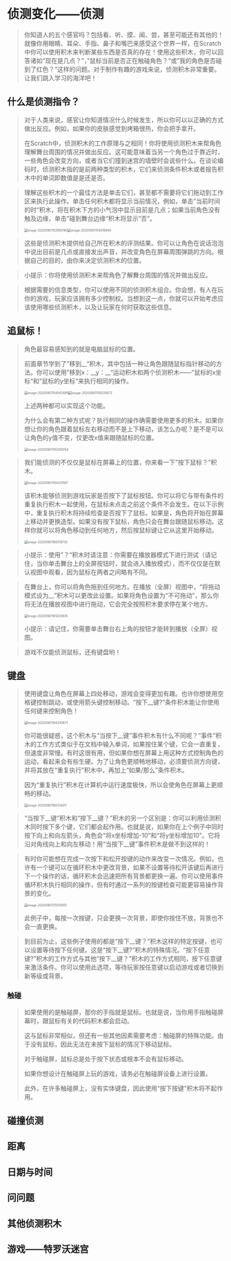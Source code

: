# 侦测变化——侦测

> 你知道人的五个感官吗？包括看、听、摸、闻、尝，甚至可能还有其他的！就像你用眼睛、耳朵、手指、鼻子和嘴巴来感受这个世界一样，在Scratch中你可以使用积木来判断某些东西是否真的存在！使用这些积木，你可以回答诸如“现在是几点？”，”鼠标当前是否正在触碰角色？“或”我的角色是否碰到了红色？“这样的问题。对于制作有趣的游戏来说，侦测积木非常重要。让我们跳入学习的海洋吧！

## 什么是侦测指令？

> 对于人类来说，感官让你知道情况什么时候发生，所以你可以以正确的方式做出反应。例如，如果你的皮肤感觉到烤箱很热，你会把手拿开。
>
> 在Scratch中，侦测积木的工作原理与之相同！你将使用侦测积木来帮角色理解舞台周围的情况并做出反应。这可能意味着当另一个角色过于靠近时，一些角色会改变方向，或者当它们撞到迷宫的墙壁时会说些什么。在谈论编码时，侦测积木指的是前两种类型的积木，它们来侦测条件积木或者报告积木中的单词即数值是是还是否。

> 理解这些积木的一个最佳方法是单击它们，甚至都不需要将它们拖动到工作区来执行此操作。单击任何积木都将显示当前情况，例如，单击”当前时间的时“积木，将在积木下方的小气泡中显示目前是几点；如果当前角色没有触及边缘，单击”碰到舞台边缘“积木将显示”否“。
>
> <img src="8.侦测变化——侦测.assets/image-20200901153950180.png" alt="image-20200901153950180" style="zoom:50%;" /><img src="8.侦测变化——侦测.assets/image-20200901154016940.png" alt="image-20200901154016940" style="zoom:50%;" />

> 这些是侦测积木提供给自己所在积木的评测结果。你可以让角色在说话泡泡中说出目前是几点或直接发出声音，并改变角色在屏幕周围弹跳的方向。根据自己的目的，由你来决定侦测积木的位置。

> 小提示：你将使用侦测积木来帮角色了解舞台周围的情况并做出反应。

> 根据需要的信息类型，你可以使用不同的侦测积木组合。你会想，有人在玩你的游戏，玩家应该拥有多少控制权。当想到这一点，你就可以开始考虑应该使用哪些侦测积木，以及让玩家在何时获取这些信息。

## 追鼠标！

> 角色最容易感知到的就是电脑鼠标的位置。
>
> 前面章节学到了”移到__“积木，其中包括一种让角色跟随鼠标指针移动的方法。你可以使用”移到x：\_\_y：\_\_“运动积木和两个侦测积木——”鼠标的x坐标“和”鼠标的y坐标“来执行相同的操作。
>
> <img src="8.侦测变化——侦测.assets/image-20200901154942489.png" alt="image-20200901154942489" style="zoom:50%;" /><img src="8.侦测变化——侦测.assets/image-20200901155030872.png" alt="image-20200901155030872" style="zoom:50%;" />
>
> 上述两种都可以实现这个功能。
>
> 为什么会有第二种方式呢？执行相同的操作确需要使用更多的积木。如果你想让你的角色跟着鼠标左右移动而不是上下移动，该怎么办呢？是不是可以让角色的y值不变，仅更改x值来跟随鼠标的位置。
>
> <img src="8.侦测变化——侦测.assets/image-20200901155300054.png" alt="image-20200901155300054" style="zoom:50%;" />

> 我们能侦测的不仅仅是鼠标在屏幕上的位置，你来看一下”按下鼠标？“积木。
>
> <img src="8.侦测变化——侦测.assets/image-20200901155433587.png" alt="image-20200901155433587" style="zoom:50%;" />
>
> 该积木能够侦测到游戏玩家是否按下了鼠标按钮。你可以将它与带有条件的重复执行积木一起使用，在鼠标未点击之前这个条件不会发生。在以下示例中，重复执行积木将持续检查是否按下了鼠标。如果是，角色将开始在屏幕上移动并更换造型。如果没有按下鼠标，角色只会在舞台跟随鼠标移动。这样你就可以将角色移动到任何地方，然后按鼠标键让它从这里开始移动。
>
> <img src="8.侦测变化——侦测.assets/image-20200901160018735.png" alt="image-20200901160018735" style="zoom:50%;" />

> 小提示：使用”？“积木时请注意：你需要在播放器模式下进行测试（请记住，当你单击舞台上的全屏按钮时，就会进入播放模式），而不仅仅是在默认视图中观看，因为鼠标在两者之间略有不同。

> 在舞台上，你可以将角色拖到任何地方。在播放（全屏）视图中，“将拖动模式设为__”积木可以更改此设置。如果将角色设置为“不可拖动”，那么你将无法在播放视图中进行拖动，它会完全按照积木要求停在某个地方。
>
> <img src="8.侦测变化——侦测.assets/image-20200901161203935.png" alt="image-20200901161203935" style="zoom:50%;" />
>
> 小提示：请记住，你需要单击舞台右上角的按钮才能转到播放（全屏）视图。

> 游戏不仅能侦测鼠标，还有键盘哟！

## 键盘

> 使用键盘让角色在屏幕上四处移动，游戏会变得更加有趣。也许你想使用空格键控制跳动，或使用箭头键控制移动。“按下__键?”条件积木能让你使用任何键来控制角色！
>
> <img src="8.侦测变化——侦测.assets/image-20200901164330671.png" alt="image-20200901164330671" style="zoom:50%;" />
>
> 你可能很疑惑，这个积木与“当按下__键”事件积木有什么不同呢？“事件”积木的工作方式类似于在文档中输入单词，如果按住某个键，它会一直重复，但速度非常慢。有时这很有用，但如果你想在屏幕上用这种方式控制角色的运动，看起来会有些生硬。为了让角色更顺畅地移动，必须要侦测方向键，并将其放在“重复执行”积木中，再加上“如果/那么”条件积木。
>
> 因为“重复执行”积木在计算机中运行速度极快，所以会使角色在屏幕上更顺畅的移动。
>
> <img src="8.侦测变化——侦测.assets/image-20200901165214411.png" alt="image-20200901165214411" style="zoom:50%;" />

> “当按下__键”积木和“按下\_\_键？”积木的另一个区别是：你可以利用侦测积木同时按下多个键，它们都会起作用。也就是说，如果你在上个例子中同时按下向上和向左箭头，角色会“将x坐标增加-10”和“将y坐标增加10”。它将沿对角线向上和向左移动！用“当按下\_\_键”事件积木是做不到这样的！

> 有时你可能想在完成一次按下和松开按键的动作来改变一次情况。例如，也许有一个键可以在循环积木中更改背景，如果不设置等待松开该键后再进行下一个操作的话，循环积木会迅速把所有背景都更换一遍。你可以使用事件循环积木执行相同的操作，但有时通过一系列的按键检查可能更容易操作背景的变化。
>
> <img src="8.侦测变化——侦测.assets/image-20200901170015851.png" alt="image-20200901170015851" style="zoom:50%;" />
>
> 此例子中，每按一次按键，只会更换一次背景，即使你按住不放，背景也不会一直更换。

> 到目前为止，这些例子使用的都是“按下__键？”积木这样的特定按键，也可以设置等待按下任何键。这是“按下\_\_键?”积木的特殊情况。“按下任意键?”积木的工作方式与其他“按下\_\_键？”积木的工作方式相同，按下任意键来激活条件。你可以使用此选项，等待玩家按任意键以启动游戏或者切换到新等级或背景。

### 触碰

> 如果使用的是触碰屏，那你的手指就是鼠标。也就是说，当你用手指触碰屏幕时，跟鼠标有关的代码积木都会启动。
>
> 这与鼠标非常相似，但还有一些其他因素需要考虑：触碰屏的特殊功能。由于没有鼠标，因此无法在未按下鼠标的情况下移动鼠标。
>
> 对于触碰屏，鼠标总是处于按下状态或根本不会有鼠标移动。
>
> 如果你想设计在触碰屏上玩的游戏，请务必在触碰屏设备上进行设置。
>
> 此外，在许多触碰屏上，没有实体键盘，因此使用“按下按键”积木将不起作用。

## 碰撞侦测



## 距离



## 日期与时间



## 问问题



## 其他侦测积木



## 游戏——特罗沃迷宫

